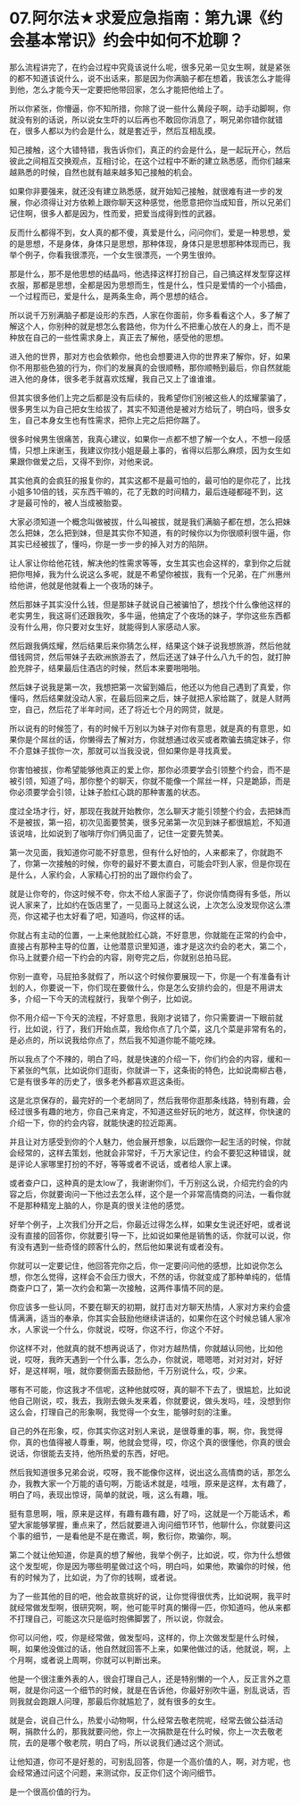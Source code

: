 # 07.阿尔法★求爱应急指南：第九课《约会基本常识》约会中如何不尬聊？

那么流程讲完了，在约会过程中究竟该说什么呢，很多兄弟一见女生啊，就是紧张的都不知道该说什么，说不出话来，那是因为你满脑子都在想着，我该怎么才能得到他，怎么才能今天一定要把他带回家，怎么才能把他给上了。

所以你紧张，你懵逼，你不知所措，你除了说一些什么黄段子啊，动手动脚啊，你就没有别的话说，所以说女生吓的以后再也不敢回你消息了，啊兄弟你错你就错在，很多人都以为约会是什么，就是套近乎，然后互相乱摸。

知己接触，这个大错特错，我告诉你们，真正的约会是什么，是一起玩开心，然后彼此之间相互交换观点，互相讨论，在这个过程中不断的建立熟悉感，而你们越来越熟悉的时候，自然也就有越来越多知己接触的机会。

如果你非要强来，就还没有建立熟悉感，就开始知己接触，就很难有进一步的发展，你必须得让对方依赖上跟你聊天这种感觉，他愿意把你当成知音，所以兄弟们记住啊，很多人都是因为，性而爱，把爱当成得到性的武器。

反而什么都得不到，女人真的都不傻，真爱是什么，问问你们，爱是一种思想，爱的是思想，不是身体，身体只是思想，那种体现，身体只是思想那种体现而已，我举个例子，你看我很漂亮，一个女生很漂亮，一个男生很帅。

那是什么，那不是他思想的结晶吗，他选择这样打扮自己，自己搞这样发型穿这样衣服，那都是思想，全都是因为思想而生，性是什么，性只是爱情的一个小插曲，一个过程而已，爱是什么，是两条生命，两个思想的结合。

所以说千万别满脑子都是设形的东西，人家在你面前，你多看看这个人，多了解了解这个人，你别种的就是想怎么套路他，你为什么不把重心放在人的身上，而不是种放在自己的一些性需求身上，真正去了解他，感受他的思想。

进入他的世界，那对方也会依赖你，他也会想要进入你的世界来了解你，好，如果你不用那些色狼的行为，你们的发展真的会很顺畅，那你顺畅到最后，你自然就能进入他的身体，很多老手就喜欢炫耀，我自己又上了谁谁谁。

但其实很多他们上完之后都是没有后续的，我希望你们别被这些人的炫耀蒙骗了，很多男生以为自己把女生给拔了，其实不知道他是被对方给玩了，明白吗，很多女生，自己本身女生也有性需求，把你上完之后把你踹了。

很多时候男生很痛苦，我真心建议，如果你一点都不想了解一个女人，不想一段感情，只想上床谢玉，我建议你找小姐是最上事的，省得以后那么麻烦，因为女生如果跟你做爱之后，又得不到你，对他来说。

其实他真的会疯狂的报复你的，其实这都不是最可怕的，最可怕的是你花了，比找小姐多10倍的钱，买东西干嘛的，花了无数的时间精力，最后连碰都碰不到，这才是最可怜的，被人当成被胎耍。

大家必须知道一个概念叫做被拔，什么叫被拔，就是我们满脑子都在想，怎么把妹怎么把妹，怎么把到妹，但是其实你不知道，有的时候你以为你很顺利很牛逼，你其实已经被拔了，懂吗，你是一步一步的掉入对方的陷阱。

让人家让你给他花钱，解决他的性需求等等，女生其实也会这样的，拿到你之后就把你甩掉，我为什么说这么多呢，就是不希望你被拔，我有一个兄弟，在广州惠州给他讲，他就是他就看上一个夜场的妹子。

然后那妹子其实没什么钱，但是那妹子就说自己被骗怕了，想找个什么像他这样的老实男生，我这哥们还跟我吹，多牛逼，他搞定了个夜场的妹子，学你这些东西都没有什么用，你只要对女生好，就能得到人家感动人家。

然后跟我俩炫耀，然后结果后来你猜怎么样，结果这个妹子说我想旅游，然后他就借钱网贷，然后带妹子去欧洲旅游去了，然后还送了妹子什么八九千的包，就打肿脸充胖子，结果最后住酒店的时候，然后本来要啪啪啪。

然后妹子说我是第一次，我想把第一次留到婚后，他还以为他自己遇到了真爱，你懂吗，然后结果就没动人家，在最后回来之后，妹子就把人家给踹了，就是人财两空，自己，然后花了半年时间，还了将近七个月的网贷，就是。

所以说有的时候签了，有的时候千万别以为妹子对你有意思，就是真的有意思，如果你是个屌丝的话，你懒得去了解对方，你就想通过收买或者欺骗去搞定妹子，你不介意妹子拔你一次，那就可以当我没说，但如果你是寻找真爱。

你害怕被拔，你希望能够他真正的爱上你，那你必须要学会引领整个约会，而不是被引领，知道了吗，那你整个的聊天，你就不能像一个屌丝一样，只是跪舔，而是你必须要学会引领，让妹子脸红心跳的那种害羞的状态。

度过全场才行，好，那现在我就开始教你，怎么聊天才能引领整个约会，去把妹而不是被拔，第一招，初次见面要赞美，很多兄弟第一次见到妹子都很尴尬，不知道该说啥，比如说到了咖啡厅你们俩见面了，记住一定要先赞美。

第一次见面，我知道你可能不好意思，但有什么好怕的，人来都来了，你就跑不了，你第一次接触的时候，你夸的最好不要太直白，可能会吓到人家，但是你现在是什么，人家约会，人家精心打扮的出了跟你约会了。

就是让你夸的，你这时候不夸，你太不给人家面子了，你说你情商得有多低，所以说人家来了，比如约在饭店里了，一见面马上就这么说，上次怎么没发现你这么漂亮，你这裙子也太好看了吧，知道吗，你这样的话。

你就占有主动的位置，一上来他就脸红心跳，不好意思，你就能在正常的约会中，直接占有那种主导的位置，让他潜意识里知道，谁才是这次约会的老大，第二个，你马上就要介绍一下约会的内容，刚夸完之后，你就别总拍马屁。

你别一直夸，马屁拍多就假了，所以这个时候你要展现一下，你是一个有准备有计划的人，你要说一下，你们现在要做什么，你是怎么安排约会的，但是不用讲太多，介绍一下今天的流程就行，我举个例子，比如说。

你不用介绍一下今天的流程，不好意思，我刚才说错了，你只需要讲一下眼前就行，比如说，行了，我们开始点菜，我给你点了几个菜，这几个菜是非常有名的，是必点的，所以说我给你点了，然后我不知道你能不能吃辣。

所以我点了个不辣的，明白了吗，就是快速的介绍一下，你们约会的内容，缓和一下紧张的气氛，比如说你们逛街，你就讲一下，这条街的特色，比如说南柳古巷，它是有很多年的历史了，很多老外都喜欢逛这条街。

这是北京保存的，最完好的一个老胡同了，然后我带你逛那条线路，特别有趣，会经过很多有趣的地方，你自己来肯定，不知道这些好玩的地方，就这样，你快速的介绍一下，你的约会内容，就能快速的拉近距离。

并且让对方感受到你的个人魅力，他会展开想象，以后跟你一起生活的时候，你就会经常的，这样去策划，他就会非常好，千万大家记住，约会不要犯这种错误，就是评论人家哪里打扮的不好，等等或者不说话，或者给人家上课。

或者查户口，这种真的是太low了，我谢谢你们，千万别这么说，介绍完约会的内容之后，你就要询问一下他过去怎么样，这个是一个非常高情商的问法，一看你就不是那种精宠上脑的人，你是真的很关注他的感觉。

好举个例子，上次我们分开之后，你最近过得怎么样，如果女生说还好吧，或者说没有直接的回答你，你就要引导一下，比如说如果他是销售的话，你就可以说，你有没有遇到一些奇怪的顾客什么的，然后他如果说有或者没有。

你就可以一定要记住，他回答完你之后，你一定要问问他的感想，比如说你怎么想，你怎么觉得，这样会不会压力很大，不然的话，你就变成了那种单纯的，低情商查户口了，第一次约会和第一次接触，这两件事情不同的是。

你应该多一些认同，不要在聊天的初期，就打击对方聊天热情，人家对方来约会盛情满满，适当的奉承，你其实会鼓励他继续讲话的，如果你在这个时候总铺人家冷水，人家说一个什么，你就说，哎呀，你这不行，你这个不好。

你这样不对，他就真的就不想再说话了，你对方越热情，你就越认同他，比如他说，哎呀，我昨天遇到一个什么事，怎么办，你就说，嗯嗯嗯，对对对对，好好好，是这样啊，哦，就你要侧面去鼓励他，千万别说什么，哎，少来。

哪有不可能，你这我才不信呢，这种他就哎呀，真的聊不下去了，很尴尬，比如说他自己刚说，哎，我去，我刚去做头发来着，你就要说，做头发吗，哇，没想到你这么会，打理自己的形象啊，我觉得一个女生，能够时刻的注重。

自己的外在形象，哎，你其实你这对别人来说，是很尊重的事，啊，你，我觉得你，真的也值得被人尊重，啊，他就会觉得，哎，你这个真的很懂他，你真的很会说话，你很能去支持，他所热爱的东西，好吧。

然后我知道很多兄弟会说，哎呀，我不能像你这样，说出这么高情商的话，那怎么办，我教大家一个万能的语句啊，万能话术就是，哇哦，原来是这样，太有趣了，明白了吗，表现出惊讶，简单的就说，哦，这么有趣，哦。

挺有意思啊，哦，原来是这样，有趣有趣有趣，好了吗，这就是一个万能话术，希望大家能够掌握，重点来了，然后就要进入询问细节环节，他聊什么，你就要问这个事的细节，一是看他是不是在撒谎，啊，敷衍你，欺骗你，啊。

第二个就让他知道，你是真的想了解他，我举个例子，比如说，哎，你为什么想做这个发型呢，你是因为哪些明星做过这个吗，明白吗，如果他，欺骗你的时候，他有的时候为了，比如说，为了你的钱啊，或者说。

为了一些其他的目的吧，他会故意挑好的说，让你觉得很优秀，比如说啊，我平时就经常做发型啊，很研究啊，啊，他可能平时真的懒得一匹，你知道吗，他从来都不打理自己，可能这次只是临时抱佛脚罢了，所以说，你就会。

你可以问他，哎，你是经常做，做发型吗，这样的，你上次做发型是什么时候，啊，如果他没做过的话，他自然就回答不上来，如果他做过的话，他就说，啊，上个月啊，或者说上周啊，你就可以判断出来。

他是一个很注重外表的人，很会打理自己人，还是特别懒的一个人，反正言外之意啊，就是你问这一个细节的时候，就是在告诉他，你最好别吹牛逼，别乱说话，否则我就会跑跟人问理，那最后你就尴尬了，就有很多的女生。

就是会，说自己什么，热爱小动物啊，什么经常去敬老院呢，经常去做公益活动啊，捐款什么的，那我就要问他，你上一次捐款是在什么时候，你上一次去敬老院，去的是哪个敬老院，明白了吗，所以说我们通过这个测试。

让他知道，你可不是好惹的，可别乱回答，你是一个高价值的人，啊，对方呢，也会经常通过问这个问题，来测试你，反正你们这个询问细节。

是一个很高价值的行为。